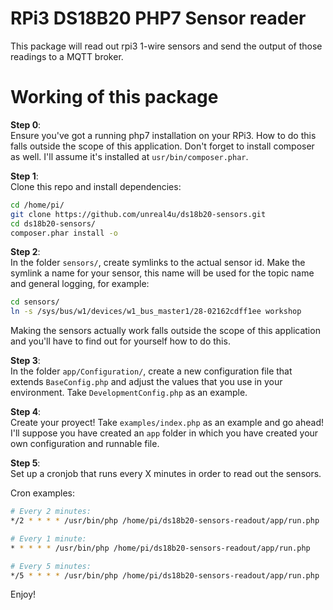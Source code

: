 # RPi3 DS18B20 PHP7 Sensor reader

This package will read out rpi3 1-wire sensors and send the output of those readings to a MQTT broker.

# Working of this package

**Step 0**:  
Ensure you've got a running php7 installation on your RPi3. How to do this falls outside the scope of this application.
Don't forget to install composer as well. I'll assume it's installed at `usr/bin/composer.phar`.

**Step 1**:  
Clone this repo and install dependencies:

```bash
cd /home/pi/
git clone https://github.com/unreal4u/ds18b20-sensors.git
cd ds18b20-sensors/
composer.phar install -o
```

**Step 2**:  
In the folder `sensors/`, create symlinks to the actual sensor id. Make the symlink a name for your sensor, this name
will be used for the topic name and general logging, for example: 

```bash
cd sensors/
ln -s /sys/bus/w1/devices/w1_bus_master1/28-02162cdff1ee workshop
```

Making the sensors actually work falls outside the scope of this application and you'll have to find out for yourself
how to do this.

**Step 3**:  
In the folder `app/Configuration/`, create a new configuration file that extends `BaseConfig.php` and adjust the values
that you use in your environment. Take `DevelopmentConfig.php` as an example.

**Step 4**:  
Create your proyect! Take `examples/index.php` as an example and go ahead! I'll suppose you have created an `app` folder
in which you have created your own configuration and runnable file.

**Step 5**:  
Set up a cronjob that runs every X minutes in order to read out the sensors.

Cron examples:
```bash
# Every 2 minutes:
*/2 * * * * /usr/bin/php /home/pi/ds18b20-sensors-readout/app/run.php

# Every 1 minute:
* * * * * /usr/bin/php /home/pi/ds18b20-sensors-readout/app/run.php

# Every 5 minutes:
*/5 * * * * /usr/bin/php /home/pi/ds18b20-sensors-readout/app/run.php
```

Enjoy!
